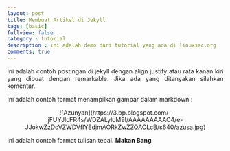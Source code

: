 ```yaml
---
layout: post
title: Membuat Artikel di Jekyll
tags: [basic]
fullview: false
category : tutorial
description : ini adalah demo dari tutorial yang ada di linuxsec.org 
comments: true
---
```


<p style="text-align:justify;">Ini adalah contoh postingan di jekyll dengan align justify atau rata kanan kiri yang dibuat dengan remarkable. Jika ada yang ditanyakan silahkan komentar.</p>

Ini adalah contoh format menampilkan gambar dalam markdown :
<center>![Azunyan](https://3.bp.blogspot.com/-jFUYJlcFR4s/WDZALylcM9I/AAAAAAAAAC4/e-JJokwZzDcVZWDVfIYEdjmAORkZwZZQACLcB/s640/azusa.jpg) </center>

Ini adalah contoh format tulisan tebal.
**Makan Bang**
